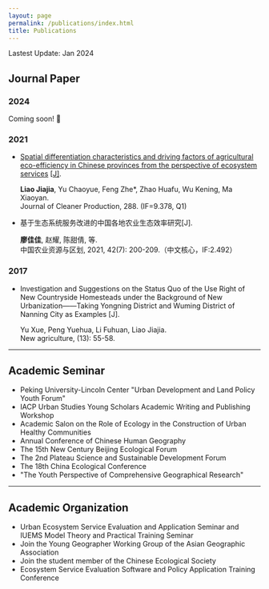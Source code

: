 ```yaml
---
layout: page
permalink: /publications/index.html
title: Publications
---
```


Lastest Update: Jan 2024&nbsp; 

## Journal Paper


### 2024

Coming soon! 🚀

### 2021

- [Spatial differentiation characteristics and driving factors of agricultural eco-efficiency in Chinese provinces from the perspective of ecosystem services](https://www.sciencedirect.com/science/article/pii/S0959652620355128) [[J\]](https://www.sciencedirect.com/science/article/pii/S0959652620355128).<br>

  **Liao Jiajia**, Yu Chaoyue, Feng Zhe*, Zhao Huafu, Wu Kening, Ma Xiaoyan. <br>
   Journal of Cleaner Production, 288. (IF=9.378, Q1)

- 基于生态系统服务改进的中国各地农业生态效率研究[J].

  **廖佳佳**, 赵耀, 陈甜倩, 等. <br>
  中国农业资源与区划, 2021, 42(7): 200-209.（中文核心，IF:2.492）<br>

### 2017

-  Investigation and Suggestions on the Status Quo of the Use Right of New Countryside Homesteads under the Background of New Urbanization——Taking Yongning District and Wuming District of Nanning City as Examples [J].

    Yu Xue, Peng Yuehua, Li Fuhuan, Liao Jiajia.<br>
    New agriculture, (13): 55-58.<br>

---

## Academic Seminar

- Peking University-Lincoln Center "Urban Development and Land Policy Youth Forum"<br>
- IACP Urban Studies Young Scholars Academic Writing and Publishing Workshop<br>
- Academic Salon on the Role of Ecology in the Construction of Urban Healthy Communities<br>
- Annual Conference of Chinese Human Geography<br>
- The 15th New Century Beijing Ecological Forum<br>
- The 2nd Plateau Science and Sustainable Development Forum<br>
- The 18th China Ecological Conference<br>
- "The Youth Perspective of Comprehensive Geographical Research"<br>

---

## Academic Organization

- Urban Ecosystem Service Evaluation and Application Seminar and IUEMS Model Theory and Practical Training Seminar
- Join the Young Geographer Working Group of the Asian Geographic Association
- Join the student member of the Chinese Ecological Society
- Ecosystem Service Evaluation Software and Policy Application Training Conference
  <br>

